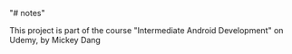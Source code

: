 "# notes" 

This project is part of the course "Intermediate Android Development" on Udemy, by Mickey Dang
